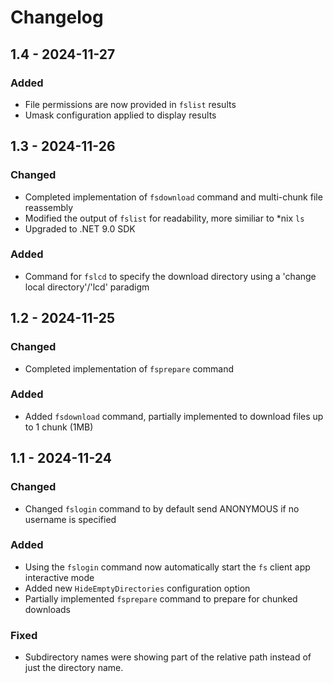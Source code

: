 # Changelog

## 1.4 - 2024-11-27

### Added

- File permissions are now provided in `fslist` results
- Umask configuration applied to display results

## 1.3 - 2024-11-26

### Changed

- Completed implementation of `fsdownload` command and multi-chunk file reassembly
- Modified the output of `fslist` for readability, more similiar to *nix `ls`
- Upgraded to .NET 9.0 SDK

### Added

- Command for `fslcd` to specify the download directory using a 'change local directory'/'lcd' paradigm

## 1.2 - 2024-11-25

### Changed

- Completed implementation of `fsprepare` command

### Added

- Added `fsdownload` command, partially implemented to download files up to 1 chunk (1MB)

## 1.1 - 2024-11-24

### Changed

- Changed `fslogin` command to by default send ANONYMOUS if no username is specified

### Added

- Using the `fslogin` command now automatically start the `fs` client app interactive mode
- Added new `HideEmptyDirectories` configuration option
- Partially implemented `fsprepare` command to prepare for chunked downloads

### Fixed

- Subdirectory names were showing part of the relative path instead of just the directory name.